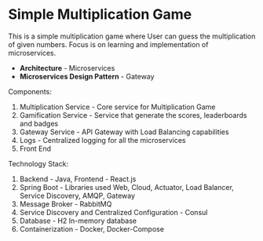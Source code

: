 # Simple Multiplication Game

This is a simple multiplication game where User can guess the multiplication of given numbers. Focus is on learning and implementation of microservices.

* **Architecture** - Microservices
* **Microservices Design Pattern** - Gateway

Components:
  1. Multiplication Service - Core service for Multiplication Game
  2. Gamification Service - Service that generate the scores, leaderboards and badges
  3. Gateway Service - API Gateway with Load Balancing capabilities
  4. Logs - Centralized logging for all the microservices
  5. Front End 
 
 Technology Stack:
  1. Backend - Java, Frontend - React.js
  2. Spring Boot - Libraries used Web, Cloud, Actuator, Load Balancer, Service Discovery, AMQP, Gateway
  3. Message Broker - RabbitMQ
  4. Service Discovery and Centralized Configuration - Consul
  5. Database - H2 In-memory database
  6. Containerization - Docker, Docker-Compose
